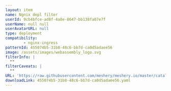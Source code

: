 ```yaml
---
layout: item
name: Ngnix depl filter
userId: 9cb4bfce-ad8f-4a8e-8647-bb138fa07e7f
userName: null null
userAvatarURL: null
type: deployment
compatibility: 
        - nginx-ingress
patternId: 455074b5-31b8-48c6-bb7d-ca0d5adaee56
image: /assets/images/webassembly_logo.svg
filterInfo: |
  ""
filterCaveats: |
  ""
URL: 'https://raw.githubusercontent.com/meshery/meshery.io/master/catalog/455074b5-31b8-48c6-bb7d-ca0d5adaee56.yaml'
downloadLink: 455074b5-31b8-48c6-bb7d-ca0d5adaee56.yaml
---
```


